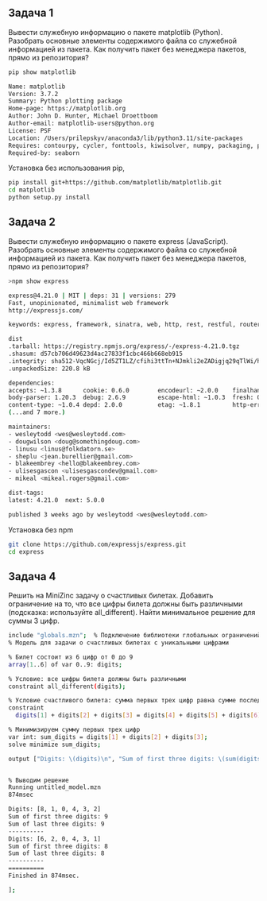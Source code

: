 ## Задача 1
Вывести служебную информацию о пакете matplotlib (Python). Разобрать основные элементы содержимого файла со служебной информацией из пакета. Как получить пакет без менеджера пакетов, прямо из репозитория?
```bash
pip show matplotlib

Name: matplotlib
Version: 3.7.2
Summary: Python plotting package
Home-page: https://matplotlib.org
Author: John D. Hunter, Michael Droettboom
Author-email: matplotlib-users@python.org
License: PSF
Location: /Users/prilepskyv/anaconda3/lib/python3.11/site-packages
Requires: contourpy, cycler, fonttools, kiwisolver, numpy, packaging, pillow, pyparsing, python-dateutil
Required-by: seaborn
```
Установка без использования pip, 
```bash
pip install git+https://github.com/matplotlib/matplotlib.git
cd matplotlib
python setup.py install
```
## Задача 2
Вывести служебную информацию о пакете express (JavaScript). Разобрать основные элементы содержимого файла со служебной информацией из пакета. Как получить пакет без менеджера пакетов, прямо из репозитория?
```bash
>npm show express

express@4.21.0 | MIT | deps: 31 | versions: 279
Fast, unopinionated, minimalist web framework
http://expressjs.com/

keywords: express, framework, sinatra, web, http, rest, restful, router, app, api

dist
.tarball: https://registry.npmjs.org/express/-/express-4.21.0.tgz
.shasum: d57cb706d49623d4ac27833f1cbc466b668eb915
.integrity: sha512-VqcNGcj/Id5ZT1LZ/cfihi3ttTn+NJmkli2eZADigjq29qTlWi/hAQ43t/VLPq8+UX06FCEx3ByOYet6ZFblng==
.unpackedSize: 220.8 kB

dependencies:
accepts: ~1.3.8      cookie: 0.6.0        encodeurl: ~2.0.0    finalhandler: 1.3.1  methods: ~1.1.2      proxy-addr: ~2.0.7   safe-buffer: 5.2.1   type-is: ~1.6.18     
body-parser: 1.20.3  debug: 2.6.9         escape-html: ~1.0.3  fresh: 0.5.2         on-finished: 2.4.1   qs: 6.13.0           send: 0.19.0         utils-merge: 1.0.1   
content-type: ~1.0.4 depd: 2.0.0          etag: ~1.8.1         http-errors: 2.0.0   parseurl: ~1.3.3     range-parser: ~1.2.1 statuses: 2.0.1      vary: ~1.1.2         
(...and 7 more.)

maintainers:
- wesleytodd <wes@wesleytodd.com>
- dougwilson <doug@somethingdoug.com>
- linusu <linus@folkdatorn.se>
- sheplu <jean.burellier@gmail.com>
- blakeembrey <hello@blakeembrey.com>
- ulisesgascon <ulisesgascondev@gmail.com>
- mikeal <mikeal.rogers@gmail.com>

dist-tags:
latest: 4.21.0  next: 5.0.0     

published 3 weeks ago by wesleytodd <wes@wesleytodd.com>
```

Установка без npm
```bash
git clone https://github.com/expressjs/express.git
cd express
```

## Задача 4
Решить на MiniZinc задачу о счастливых билетах. Добавить ограничение на то, что все цифры билета должны быть различными (подсказка: используйте all_different). Найти минимальное решение для суммы 3 цифр.
```bash
include "globals.mzn";  % Подключение библиотеки глобальных ограничений
% Модель для задачи о счастливых билетах с уникальными цифрами

% Билет состоит из 6 цифр от 0 до 9
array[1..6] of var 0..9: digits;

% Условие: все цифры билета должны быть различными
constraint all_different(digits);

% Условие счастливого билета: сумма первых трех цифр равна сумме последних трех
constraint
  digits[1] + digits[2] + digits[3] = digits[4] + digits[5] + digits[6];

% Минимизируем сумму первых трех цифр
var int: sum_digits = digits[1] + digits[2] + digits[3];
solve minimize sum_digits;

output ["Digits: \(digits)\n", "Sum of first three digits: \(sum(digits[1..3]))\n", "Sum of last three digits: \(sum(digits[4..6]))\n"];

```

```bash

% Выводим решение
Running untitled_model.mzn
874msec

Digits: [8, 1, 0, 4, 3, 2]
Sum of first three digits: 9
Sum of last three digits: 9
----------
Digits: [6, 2, 0, 4, 3, 1]
Sum of first three digits: 8
Sum of last three digits: 8
----------
==========
Finished in 874msec.

];
```



